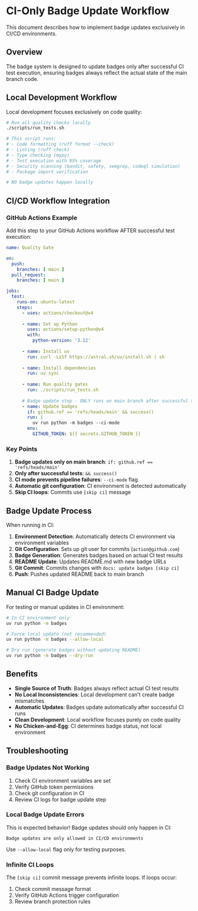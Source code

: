# CI-Only Badge Update Workflow

This document describes how to implement badge updates exclusively in CI/CD environments.

## Overview

The badge system is designed to update badges only after successful CI test execution, ensuring badges always reflect the actual state of the main branch code.

## Local Development Workflow

Local development focuses exclusively on code quality:

```bash
# Run all quality checks locally
./scripts/run_tests.sh

# This script runs:
# - Code formatting (ruff format --check)
# - Linting (ruff check)  
# - Type checking (mypy)
# - Test execution with 95% coverage
# - Security scanning (bandit, safety, semgrep, codeql simulation)
# - Package import verification

# NO badge updates happen locally
```

## CI/CD Workflow Integration

### GitHub Actions Example

Add this step to your GitHub Actions workflow AFTER successful test execution:

```yaml
name: Quality Gate

on:
  push:
    branches: [ main ]
  pull_request:
    branches: [ main ]

jobs:
  test:
    runs-on: ubuntu-latest
    steps:
      - uses: actions/checkout@v4
      
      - name: Set up Python
        uses: actions/setup-python@v4
        with:
          python-version: '3.12'
          
      - name: Install uv
        run: curl -LsSf https://astral.sh/uv/install.sh | sh
        
      - name: Install dependencies
        run: uv sync
        
      - name: Run quality gates
        run: ./scripts/run_tests.sh
        
      # Badge update step - ONLY runs on main branch after successful tests
      - name: Update badges
        if: github.ref == 'refs/heads/main' && success()
        run: |
          uv run python -m badges --ci-mode
        env:
          GITHUB_TOKEN: ${{ secrets.GITHUB_TOKEN }}
```

### Key Points

1. **Badge updates only on main branch**: `if: github.ref == 'refs/heads/main'`
2. **Only after successful tests**: `&& success()`
3. **CI mode prevents pipeline failures**: `--ci-mode` flag
4. **Automatic git configuration**: CI environment is detected automatically
5. **Skip CI loops**: Commits use `[skip ci]` message

## Badge Update Process

When running in CI:

1. **Environment Detection**: Automatically detects CI environment via environment variables
2. **Git Configuration**: Sets up git user for commits (`action@github.com`)
3. **Badge Generation**: Generates badges based on actual CI test results
4. **README Update**: Updates README.md with new badge URLs
5. **Git Commit**: Commits changes with `docs: update badges [skip ci]`
6. **Push**: Pushes updated README back to main branch

## Manual CI Badge Update

For testing or manual updates in CI environment:

```bash
# In CI environment only
uv run python -m badges

# Force local update (not recommended)
uv run python -m badges --allow-local

# Dry run (generate badges without updating README)
uv run python -m badges --dry-run
```

## Benefits

- **Single Source of Truth**: Badges always reflect actual CI test results
- **No Local Inconsistencies**: Local development can't create badge mismatches
- **Automatic Updates**: Badges update automatically after successful CI runs
- **Clean Development**: Local workflow focuses purely on code quality
- **No Chicken-and-Egg**: CI determines badge status, not local environment

## Troubleshooting

### Badge Updates Not Working

1. Check CI environment variables are set
2. Verify GitHub token permissions
3. Check git configuration in CI
4. Review CI logs for badge update step

### Local Badge Update Errors

This is expected behavior! Badge updates should only happen in CI:

```
Badge updates are only allowed in CI/CD environments
```

Use `--allow-local` flag only for testing purposes.

### Infinite CI Loops

The `[skip ci]` commit message prevents infinite loops. If loops occur:

1. Check commit message format
2. Verify GitHub Actions trigger configuration
3. Review branch protection rules